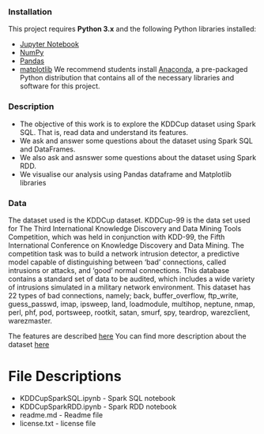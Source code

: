 ### Installation

This project requires **Python 3.x** and the following Python libraries installed:

- [Jupyter Notebook](https://jupyter.org/install.html)
- [NumPy](http://www.numpy.org/)
- [Pandas](http://pandas.pydata.org)
- [matplotlib](http://matplotlib.org/)
We recommend students install [Anaconda](https://www.continuum.io/downloads), a pre-packaged Python distribution that contains all of the necessary libraries and software for this project. 

### Description
* The objective of this work is to explore the KDDCup dataset using Spark SQL. That is, read data and understand its features.
* We ask and answer some questions about the dataset using  Spark SQL and DataFrames.
* We also ask and asnswer some questions about the dataset using  Spark RDD.
* We visualise our analysis using Pandas dataframe and Matplotlib libraries

### Data
The dataset used is the KDDCup dataset. KDDCup-99 is the data set used for The Third International Knowledge Discovery and Data Mining Tools Competition, which was held in conjunction with KDD-99, the Fifth International Conference on Knowledge Discovery and Data Mining. The competition task was to build a network intrusion detector, a predictive model capable of distinguishing between ‘bad’ connections, called intrusions or attacks, and ‘good’ normal connections. This database contains a standard set of data to be audited, which includes a wide variety of intrusions simulated in a military network environment. This dataset has 22 types of bad connections, namely; back, buffer_overflow, ftp_write, guess_passwd, imap, ipsweep, land, loadmodule, multihop, neptune, nmap, perl, phf, pod, portsweep, rootkit, satan, smurf, spy, teardrop, warezclient, warezmaster.

The features are described [here](http://kdd.ics.uci.edu/databases/kddcup99/task.html)
You can find more description about the dataset [here](http://kdd.ics.uci.edu/databases/kddcup99/kddcup99.html)


# File Descriptions
* KDDCupSparkSQL.ipynb - Spark SQL notebook
* KDDCupSparkRDD.ipynb - Spark RDD notebook
* readme.md - Readme file
* license.txt - license file

